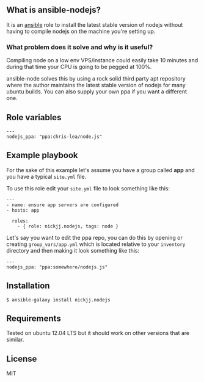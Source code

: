 ## What is ansible-nodejs?

It is an [ansible](http://www.ansible.com/home) role to install the latest stable version of nodejs without having to compile nodejs on the machine you're setting up.

### What problem does it solve and why is it useful?

Compiling node on a low env VPS/instance could easily take 10 minutes and during that time your CPU is going to be pegged at 100%.

ansible-node solves this by using a rock solid third party apt repository where the author maintains the latest stable version of nodejs for many ubuntu builds. You can also supply your own ppa if you want a different one.

## Role variables

```
---
nodejs_ppa: "ppa:chris-lea/node.js"
```

## Example playbook

For the sake of this example let's assume you have a group called **app** and you have a typical `site.yml` file.

To use this role edit your `site.yml` file to look something like this:

```
---
- name: ensure app servers are configured
- hosts: app

  roles:
    - { role: nickjj.nodejs, tags: node }
```

Let's say you want to edit the ppa repo, you can do this by opening or creating `group_vars/app.yml` which is located relative to your `inventory` directory and then making it look something like this:

```
---
nodejs_ppa: "ppa:somewhere/nodejs.js"
```

## Installation

`$ ansible-galaxy install nickjj.nodejs`

## Requirements

Tested on ubuntu 12.04 LTS but it should work on other versions that are similar.

## License

MIT